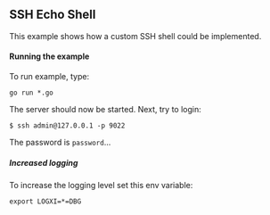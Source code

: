 ## SSH Echo Shell

This example shows how a custom SSH shell could be implemented.

#### Running the example

To run example, type:

```
go run *.go
```

The server should now be started. Next, try to login:

```
$ ssh admin@127.0.0.1 -p 9022
```

The password is `password`...

##### Increased logging

To increase the logging level set this env variable:

```
export LOGXI=*=DBG
```
